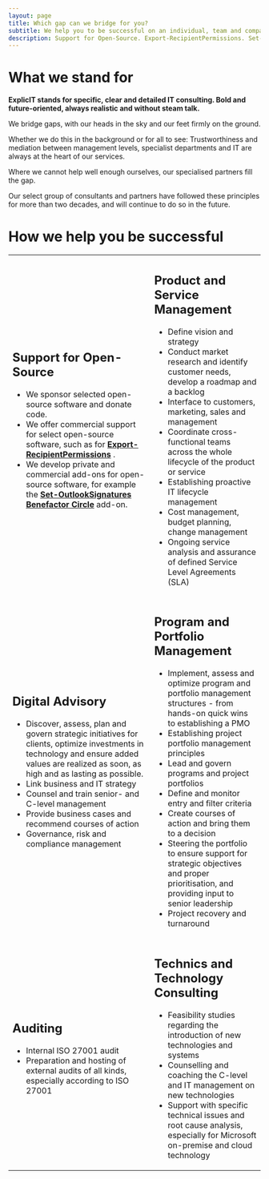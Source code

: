 ```yaml
---
layout: page
title: Which gap can we bridge for you?
subtitle: We help you to be successful on an individual, team and company level
description: Support for Open-Source. Export-RecipientPermissions. Set-OutlookSignatures Benefactor Circle. Product and Service Management. Digital Advisory. Program and Portfolio Management. Auditing. Technics and Technology Consulting.
---
```

# What we stand for
**ExplicIT stands for specific, clear and detailed IT consulting. Bold and future-oriented, always realistic and without steam talk.**

We bridge gaps, with our heads in the sky and our feet firmly on the ground.

Whether we do this in the background or for all to see: Trustworthiness and mediation between management levels, specialist departments and IT are always at the heart of our services.

Where we cannot help well enough ourselves, our specialised partners fill the gap.

Our select group of consultants and partners have followed these principles for more than two decades, and will continue to do so in the future.  

# How we help you be successful
<table>
  <tr>
    <td>
      <h2>Support for Open-Source</h2>
      <ul>
        <li>We sponsor selected open-source software and donate code.
        <li>We offer commercial support for select open-source software, such as for <strong>
            <a href="/open-source/Export-RecipientPermissions">Export-RecipientPermissions</a>
          </strong>. </li>
        <li>We develop private and commercial add-ons for open-source software, for example the <strong>
            <a href="/open-source/Set-OutlookSignatures">Set-OutlookSignatures Benefactor Circle</a>
          </strong> add-on. </li>
      </ul>
    </td>
    <td>
      <h2>Product and Service Management</h2>
      <ul>
        <li>Define vision and strategy</li>
        <li>Conduct market research and identify customer needs, develop a roadmap and a backlog</li>
        <li>Interface to customers, marketing, sales and management</li>
        <li>Coordinate cross-functional teams across the whole lifecycle of the product or service</li>
        <li>Establishing proactive IT lifecycle management</li>
        <li>Cost management, budget planning, change management</li>
        <li>Ongoing service analysis and assurance of defined Service Level Agreements (SLA)</li>
      </ul>
    </td>
  </tr>
  <tr>
    <td>
      <h2>Digital Advisory</h2>
      <ul>
        <li>Discover, assess, plan and govern strategic initiatives for clients, optimize investments in technology and ensure added values are realized as soon, as high and as lasting as possible.</li>
        <li>Link business and IT strategy</li>
        <li>Counsel and train senior- and C-level management</li>
        <li>Provide business cases and recommend courses of action</li>
        <li>Governance, risk and compliance management</li>
      </ul>
    </td>
    <td>
      <h2>Program and Portfolio Management</h2>
      <ul>
        <li>Implement, assess and optimize program and portfolio management structures - from hands-on quick wins to establishing a PMO</li>
        <li>Establishing project portfolio management principles</li>
        <li>Lead and govern programs and project portfolios</li>
        <li>Define and monitor entry and filter criteria</li>
        <li>Create courses of action and bring them to a decision</li>
        <li>Steering the portfolio to ensure support for strategic objectives and proper prioritisation, and providing input to senior leadership</li>
        <li>Project recovery and turnaround</li>
      </ul>
    </td>
  </tr>
  <tr>
    <td>
      <h2>Auditing</h2>
      <ul>
        <li>Internal ISO 27001 audit</li>
        <li>Preparation and hosting of external audits of all kinds, especially according to ISO 27001</li>
      </ul>
    </td>
    <td>
      <h2>Technics and Technology Consulting</h2>
      <ul>
        <li>Feasibility studies regarding the introduction of new technologies and systems</li>
        <li>Counselling and coaching the C-level and IT management on new technologies</li>
        <li>Support with specific technical issues and root cause analysis, especially for Microsoft on-premise and cloud technology</li>
      </ul>
    </td>
  </tr>
</table>